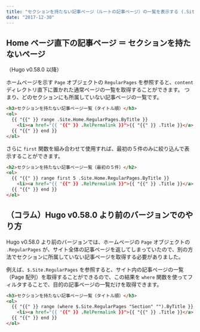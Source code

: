 ```yaml
---
title: "セクションを持たない記事ページ（ルートの記事ページ）の一覧を表示する (.Site.Home.RegularPages)"
date: "2017-12-30"
---
```


Home ページ直下の記事ページ ＝ セクションを持たないページ
----

（Hugo v0.58.0 以降）

ホームページを示す `Page` オブジェクトの `RegularPages` を参照すると、`content` ディレクトリ直下に置かれた通常ページの一覧を取得することができます。
つまり、どのセクションにも所属していない記事ページの一覧です。

~~~ html
<h3>セクションを持たない記事ページ一覧（タイトル順）</h3>
<ol>
  {{ "{{" }} range .Site.Home.RegularPages.ByTitle }}
    <li><a href="{{ "{{" }} .RelPermalink }}">{{ "{{" }} .Title }}</a>
  {{ "{{" }} end }}
</ol>
~~~

さらに `first` 関数を組み合わせて使用すれば、最初の５件のみに絞り込んで表示することができます。

~~~ html
<h2>セクションを持たない記事ページ一覧（最初の５件）</h2>
<ol>
  {{ "{{" }} range first 5 .Site.Home.RegularPages.ByTitle }}
    <li><a href="{{ "{{" }} .RelPermalink }}">{{ "{{" }} .Title }}</a>
  {{ "{{" }} end }}
</ol>
~~~


（コラム）Hugo v0.58.0 より前のバージョンでのやり方
----

Hugo v0.58.0 より前のバージョンでは、ホームページの `Page` オブジェクトの `.RegularPages` が、サイト全体の記事ページを返してしまっていたので、別の方法でセクションに所属していない記事ページを取得する必要がありました。

例えば、`$.Site.RegularPages` を参照すると、サイト内の記事ページの一覧（Page 配列）を取得することができるので、この結果を `where` 関数を使ってフィルタすることで、目的の記事ページの一覧だけを取得できます。

~~~ html
<h3>セクションを持たない記事ページ一覧（タイトル順）</h3>
<ol>
  {{ "{{" }} range (where $.Site.RegularPages "Section" "").ByTitle }}
    <li><a href="{{ "{{" }} .RelPermalink }}">{{ "{{" }} .Title }}</a>
  {{ "{{" }} end }}
</ol>
~~~

